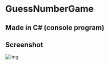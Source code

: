 # GuessNumberGame
## Made in C# (console program)
## Screenshot
![Img](https://i.imgur.com/zD2KhU0.png)